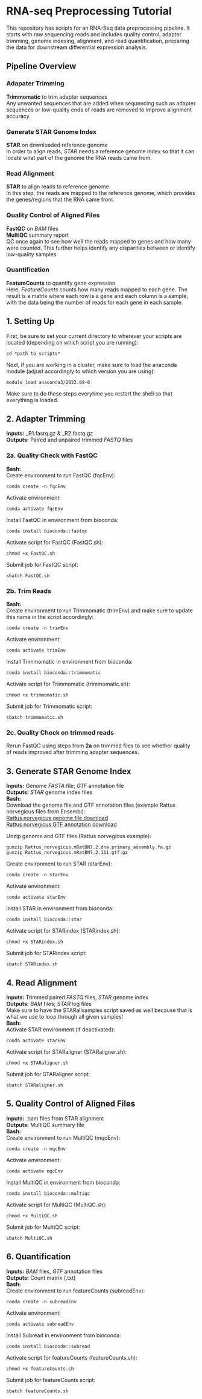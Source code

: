 # RNA-seq Preprocessing Tutorial 
This repository has scripts for an RNA-Seq data preprocessing pipeline. It starts with raw sequencing reads and includes quality control, adapter trimming, genome indexing, alignment, and read quantification, preparing the data for downstream differential expression analysis.  

## Pipeline Overview 

### Adapater Trimming 
**Trimmomatic** to trim adapter sequences  
Any unwanted sequences that are added when sequencing such as adapter sequences or low-quality ends of reads are removed to improve alignment accuracy.  

### Generate STAR Genome Index 
**STAR** on downloaded reference genome  
In order to align reads, *STAR* needs a reference genome index so that it can locate what part of the genome the RNA reads came from.  

### Read Alignment 
**STAR** to align reads to reference genome  
In this step, the reads are mapped to the reference genome, which provides the genes/regions that the RNA came from.  

### Quality Control of Aligned Files 
**FastQC** on *BAM* files  
**MultiQC** summary report  
QC once again to see how well the reads mapped to genes and how many were counted. This further helps identify any disparities between or identify low-quality samples.  

### Quantification 
**FeatureCounts** to quantify gene expression  
Here, *FeatureCounts* counts how many reads mapped to each gene. The result is a matrix where each row is a gene and each column is a sample, with the data being the number of reads for each gene in each sample.   
   

## 1. Setting Up 
First, be sure to set your current directory to wherever your scripts are located (depending on which script you are running): 
```
cd *path to scripts* 
```
Next, if you are working in a cluster, make sure to load the anaconda module (adjust accordingly to which version you are using):

```
module load anaconda3/2023.09-0
```
Make sure to do these steps everytime you restart the shell so that everything is loaded.  

## 2. Adapter Trimming 
**Inputs:** _R1.fastq.gz & _R2.fastq.gz  
**Outputs:** Paired and unpaired trimmed *FASTQ* files  
### 2a. Quality Check with FastQC
**Bash:**  
Create environment to run FastQC (fqcEnv): 
```
conda create -n fqcEnv
```
Activate environment: 
```
conda activate fqcEnv
```
Install FastQC in environment from bioconda: 
```
conda install bioconda::fastqc
```
Activate script for FastQC (FastQC.sh): 
```
chmod +x FastQC.sh
```
Submit job for FastQC script: 
```
sbatch FastQC.sh
```
### 2b. Trim Reads  
**Bash:**  
Create environment to run Trimmomatic (trimEnv) and make sure to update this name in the script accordingly: 
```
conda create -n trimEnv
```
Activate environment: 
```
conda activate trimEnv
```
Install Trimmomatic in environment from bioconda: 
```
conda install bioconda::trimmomatic
```
Activate script for Trimmomatic (trimmomatic.sh): 
```
chmod +x trimmomatic.sh
```
Submit job for Trimmomatic script: 
```
sbatch trimmomatic.sh
```  
### 2c. Quality Check on trimmed reads
Rerun FastQC using steps from **2a** on trimmed files to see whether quality of reads improved after trimming adapter sequences.  

## 3. Generate STAR Genome Index 
**Inputs:** Genome *FASTA* file; *GTF* annotation file  
**Outputs:** *STAR* genome index files  
**Bash:**  
Download the genome file and GTF annotation files (example Rattus norvegicus files from Ensembl):  
[Rattus norvegicus genome file download](https://ftp.ensembl.org/pub/release-114/fasta/rattus_norvegicus/dna_index/Rattus_norvegicus.GRCr8.dna.toplevel.fa.gz)  
[Rattus norvegicus GTF annotation download](https://ftp.ensembl.org/pub/release-114/gtf/rattus_norvegicus/Rattus_norvegicus.GRCr8.114.gtf.gz)  

Unzip genome and GTF files (Rattus norvegicus example): 
```
gunzip Rattus_norvegicus.mRatBN7.2.dna.primary_assembly.fa.gz
gunzip Rattus_norvegicus.mRatBN7.2.111.gtf.gz
```
Create environment to run STAR (starEnv): 
```
conda create -n starEnv
```
Activate environment: 
```
conda activate starEnv
```
Install STAR in environment from bioconda: 
```
conda install bioconda::star
```
Activate script for STARindex (STARindex.sh): 
```
chmod +x STARindex.sh
```
Submit job for STARindex script: 
```
sbatch STARindex.sh
```

## 4. Read Alignment 
**Inputs:** Trimmed paired *FASTQ* files, *STAR* genome index  
**Outputs:** *BAM* files; *STAR* log files  
Make sure to have the STARallsamples script saved as well because that is what we use to loop through all given samples!  
**Bash:**  
Activate STAR environment (if deactivated): 
```
conda activate starEnv
```
Activate script for STARaligner (STARaligner.sh): 
```
chmod +x STARaligner.sh
```
Submit job for STARaligner script: 
```
sbatch STARaligner.sh
```

## 5. Quality Control of Aligned Files  
**Inputs:** .bam files from STAR alignment  
**Outputs:** MultiQC summary file  
**Bash:**  
Create environment to run MultiQC (mqcEnv): 
```
conda create -n mqcEnv
```
Activate environment: 
```
conda activate mqcEnv
```
Install MultiQC in environment from bioconda: 
```
conda install bioconda::multiqc
```
Activate script for MultiQC (MultiQC.sh): 
```
chmod +x MultiQC.sh
```
Submit job for MultiQC script: 
```
sbatch MultiQC.sh
```

## 6. Quantification  
**Inputs:** *BAM* files, *GTF* annotation files  
**Outputs:** Count matrix (.txt)  
**Bash:**  
Create environment to run featureCounts (subreadEnv): 
```
conda create -n subreadEnv
```
Activate environment: 
```
conda activate subreadEnv
```
Install Subread in environment from bioconda: 
```
conda install bioconda::subread
```
Activate script for featureCounts (featureCounts.sh): 
```
chmod +x featureCounts.sh
```
Submit job for featureCounts script: 
```
sbatch featureCounts.sh
```
